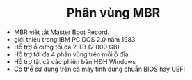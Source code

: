 <h1 align="center">Phân vùng MBR</h1>

- MBR viết tắt Master Boot Record.
- giới thiệu trong IBM PC DOS 2.0 năm 1983
- Hỗ trợ ổ cứng tối đa 2 TB (2 000 GB)
- Hỗ trợ tới đa 4 phân vùng trên mỗi ổ đĩa
- Hỗ trợ tất cả các phiên bản HĐH Windows
- Có thể sử dụng trên cả máy tính dùng chuẩn BIOS hay UEFI
